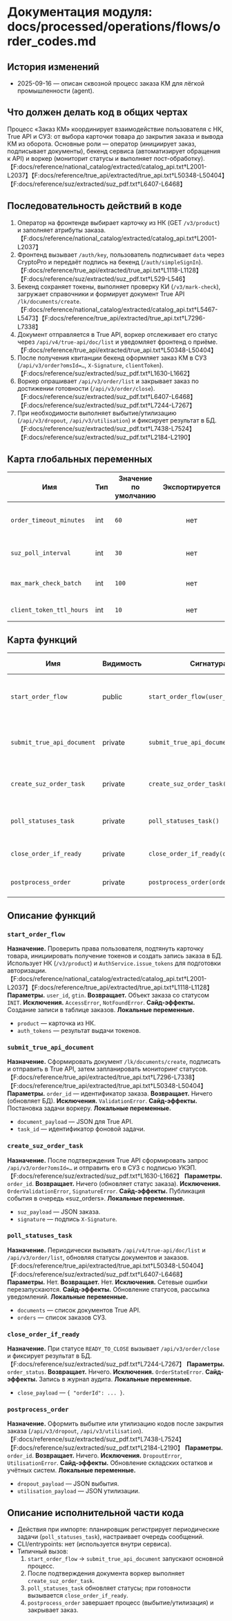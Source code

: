 # Документация модуля: docs/processed/operations/flows/order_codes.md

## История изменений
- 2025-09-16 — описан сквозной процесс заказа КМ для лёгкой промышленности (agent).

## Что должен делать код в общих чертах
Процесс «Заказ КМ» координирует взаимодействие пользователя с НК, True API и СУЗ: от выбора карточки товара до закрытия заказа и вывода КМ из оборота. Основные роли — оператор (инициирует заказ, подписывает документы), бекенд сервиса (автоматизирует обращения к API) и воркер (мониторит статусы и выполняет пост-обработку).【F:docs/reference/national_catalog/extracted/catalog_api.txt†L2001-L2037】【F:docs/reference/true_api/extracted/true_api.txt†L50348-L50404】【F:docs/reference/suz/extracted/suz_pdf.txt†L6407-L6468】

## Последовательность действий в коде
1) Оператор на фронтенде выбирает карточку из НК (GET `/v3/product`) и заполняет атрибуты заказа.【F:docs/reference/national_catalog/extracted/catalog_api.txt†L2001-L2037】
2) Фронтенд вызывает `/auth/key`, пользователь подписывает `data` через CryptoPro и передаёт подпись на бекенд (`/auth/simpleSignIn`).【F:docs/reference/true_api/extracted/true_api.txt†L1118-L1128】【F:docs/reference/suz/extracted/suz_pdf.txt†L529-L546】
3) Бекенд сохраняет токены, выполняет проверку КИ (`/v3/mark-check`), загружает справочники и формирует документ True API `/lk/documents/create`.【F:docs/reference/national_catalog/extracted/catalog_api.txt†L5467-L5473】【F:docs/reference/true_api/extracted/true_api.txt†L7296-L7338】
4) Документ отправляется в True API, воркер отслеживает его статус через `/api/v4/true-api/doc/list` и уведомляет фронтенд о приёме. 【F:docs/reference/true_api/extracted/true_api.txt†L50348-L50404】
5) После получения квитанции бекенд оформляет заказ КМ в СУЗ (`/api/v3/order?omsId=…`, `X-Signature`, `clientToken`).【F:docs/reference/suz/extracted/suz_pdf.txt†L1630-L1662】
6) Воркер опрашивает `/api/v3/order/list` и закрывает заказ по достижении готовности (`/api/v3/order/close`).【F:docs/reference/suz/extracted/suz_pdf.txt†L6407-L6468】【F:docs/reference/suz/extracted/suz_pdf.txt†L7244-L7267】
7) При необходимости выполняет выбытие/утилизацию (`/api/v3/dropout`, `/api/v3/utilisation`) и фиксирует результат в БД. 【F:docs/reference/suz/extracted/suz_pdf.txt†L7438-L7524】【F:docs/reference/suz/extracted/suz_pdf.txt†L2184-L2190】

## Карта глобальных переменных
| Имя | Тип | Значение по умолчанию | Экспортируется | Назначение | Используется в |
|---|---|---|:---:|---|---|
| `order_timeout_minutes` | int | `60` | нет | Максимальное время ожидания статуса True API до эскалации. | Воркер статусов. |
| `suz_poll_interval` | int | `30` | нет | Интервал (сек) между запросами `/api/v3/order/list`. | Мониторинг СУЗ. |
| `max_mark_check_batch` | int | `100` | нет | Лимит записей в `mark-check`. | Валидация КИ. 【F:docs/reference/national_catalog/extracted/catalog_api.txt†L5467-L5473】|
| `client_token_ttl_hours` | int | `10` | нет | Срок действия `clientToken`. | Планировщик переавторизации. 【F:docs/reference/suz/extracted/guides.txt†L6-L58】|

## Карта функций
| Имя | Видимость | Сигнатура | Краткое назначение | Исключения | Сайд-эффекты |
|---|---|---|---|---|---|
| `start_order_flow` | public | `start_order_flow(user_id, gtin)` | Инициализирует заказ КМ, подготавливает данные НК и авторизацию. | `AccessError`, `NotFoundError` | Создаёт запись заказа. |
| `submit_true_api_document` | private | `submit_true_api_document(order_id)` | Отправляет документ в True API и регистрирует задачу мониторинга. | `ValidationError` | Постановка в очередь воркера. |
| `create_suz_order_task` | private | `create_suz_order_task(order_id)` | Запускает фоновой процесс формирования заказа СУЗ. | `OrderValidationError` | Отправка сообщения в очередь. |
| `poll_statuses_task` | private | `poll_statuses_task()` | Плановый опрос статусов True API/СУЗ. | нет | Обновляет БД, отправляет уведомления. |
| `close_order_if_ready` | private | `close_order_if_ready(order_status)` | Выполняет `POST /api/v3/order/close`, если заказ готов. | `OrderStateError` | Записывает событие аудита. |
| `postprocess_order` | private | `postprocess_order(order_id)` | Проводит выбытие/утилизацию и завершает заказ. | `DropoutError`, `UtilisationError` | Обновляет бухгалтерию/учёт. |

## Описание функций
### `start_order_flow`
**Назначение.** Проверить права пользователя, подтянуть карточку товара, инициировать получение токенов и создать запись заказа в БД. Использует НК (`/v3/product`) и `AuthService.issue_tokens` для подготовки авторизации.【F:docs/reference/national_catalog/extracted/catalog_api.txt†L2001-L2037】【F:docs/reference/true_api/extracted/true_api.txt†L1118-L1128】
**Параметры.** `user_id`, `gtin`.
**Возвращает.** Объект заказа со статусом `INIT`.
**Исключения.** `AccessError`, `NotFoundError`.
**Сайд-эффекты.** Создание записи в таблице заказов.
**Локальные переменные.**
- `product` — карточка из НК.
- `auth_tokens` — результат выдачи токенов.

### `submit_true_api_document`
**Назначение.** Сформировать документ `/lk/documents/create`, подписать и отправить в True API, затем запланировать мониторинг статусов.【F:docs/reference/true_api/extracted/true_api.txt†L7296-L7338】【F:docs/reference/true_api/extracted/true_api.txt†L50348-L50404】
**Параметры.** `order_id` — идентификатор заказа.
**Возвращает.** Ничего (обновляет БД).
**Исключения.** `ValidationError`.
**Сайд-эффекты.** Постановка задачи воркеру.
**Локальные переменные.**
- `document_payload` — JSON для True API.
- `task_id` — идентификатор фоновой задачи.

### `create_suz_order_task`
**Назначение.** После подтверждения True API сформировать запрос `/api/v3/order?omsId=…` и отправить его в СУЗ с подписью УКЭП.【F:docs/reference/suz/extracted/suz_pdf.txt†L1630-L1662】
**Параметры.** `order_id`.
**Возвращает.** Ничего (обновляет статус заказа).
**Исключения.** `OrderValidationError`, `SignatureError`.
**Сайд-эффекты.** Публикация события в очередь «suz_orders».
**Локальные переменные.**
- `suz_payload` — JSON заказа.
- `signature` — подпись `X-Signature`.

### `poll_statuses_task`
**Назначение.** Периодически вызывать `/api/v4/true-api/doc/list` и `/api/v3/order/list`, обновляя статусы документов и заказов.【F:docs/reference/true_api/extracted/true_api.txt†L50348-L50404】【F:docs/reference/suz/extracted/suz_pdf.txt†L6407-L6468】
**Параметры.** Нет.
**Возвращает.** Нет.
**Исключения.** Сетевые ошибки перезапускаются.
**Сайд-эффекты.** Обновление статусов, рассылка уведомлений.
**Локальные переменные.**
- `documents` — список документов True API.
- `orders` — список заказов СУЗ.

### `close_order_if_ready`
**Назначение.** При статусе `READY_TO_CLOSE` вызывает `/api/v3/order/close` и фиксирует результат в БД.【F:docs/reference/suz/extracted/suz_pdf.txt†L7244-L7267】
**Параметры.** `order_status`.
**Возвращает.** Ничего.
**Исключения.** `OrderStateError`.
**Сайд-эффекты.** Запись в журнал аудита.
**Локальные переменные.**
- `close_payload` — `{ "orderId": ... }`.

### `postprocess_order`
**Назначение.** Оформить выбытие или утилизацию кодов после закрытия заказа (`/api/v3/dropout`, `/api/v3/utilisation`).【F:docs/reference/suz/extracted/suz_pdf.txt†L7438-L7524】【F:docs/reference/suz/extracted/suz_pdf.txt†L2184-L2190】
**Параметры.** `order_id`.
**Возвращает.** Ничего.
**Исключения.** `DropoutError`, `UtilisationError`.
**Сайд-эффекты.** Обновление складских остатков и учётных систем.
**Локальные переменные.**
- `dropout_payload` — JSON выбытия.
- `utilisation_payload` — JSON утилизации.

## Описание исполнительной части кода
- Действия при импорте: планировщик регистрирует периодические задачи (`poll_statuses_task`), настраивает очередь сообщений.
- CLI/entrypoints: нет (используется внутри сервиса).
- Типичный вызов:
  1. `start_order_flow` → `submit_true_api_document` запускают основной процесс.
  2. После подтверждения документа воркер выполняет `create_suz_order_task`.
  3. `poll_statuses_task` обновляет статусы; при готовности вызывается `close_order_if_ready`.
  4. `postprocess_order` завершает процесс (выбытие/утилизация) и закрывает заказ.
